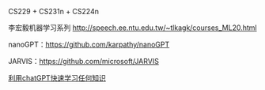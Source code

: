 CS229 + CS231n + CS224n

李宏毅机器学习系列 http://speech.ee.ntu.edu.tw/~tlkagk/courses_ML20.html

nanoGPT：https://github.com/karpathy/nanoGPT

JARVIS：https://github.com/microsoft/JARVIS

[利用chatGPT快速学习任何知识](https://www.bilibili.com/video/BV1HT411v7Ks/)
